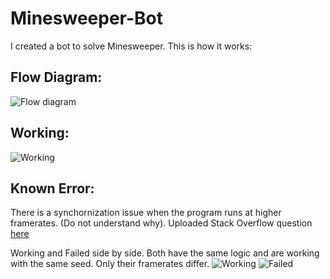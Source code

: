 # Minesweeper-Bot
I created a bot to solve Minesweeper. This is how it works:

## Flow Diagram:
![Flow diagram](https://i.stack.imgur.com/J95FK.png)

## Working:
![Working](https://i.stack.imgur.com/x81qu.gif)

## Known Error:
There is a synchornization issue when the program runs at higher framerates. (Do not understand why). Uploaded Stack Overflow question [here](https://stackoverflow.com/questions/75741577/code-malfunctions-in-processing-at-higher-framerates)

Working and Failed side by side. Both have the same logic and are working with the same seed. Only their framerates differ.
![Working](https://i.stack.imgur.com/x81qu.gif) ![Failed](https://i.stack.imgur.com/sE3CI.gif)

